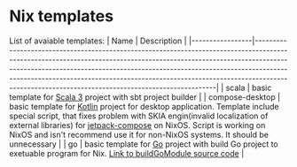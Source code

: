 # Nix templates
List of avaiable templates:
| Name            | Description                                                                                                                                                                                                                                                                                                                                                                               |
|-----------------|-------------------------------------------------------------------------------------------------------------------------------------------------------------------------------------------------------------------------------------------------------------------------------------------------------------------------------------------------------------------------------------------|
| scala           | basic template for [Scala 3](https://scala-lang.org) project with sbt project builder                                                                                                                                                                                                                                                                                                     |
| compose-desktop | basic template for [Kotlin](https://kotlinlang.org) project for desktop application. Template include special script, that fixes problem with SKIA engin(invalid localization of external libraries) for [jetpack-compose](https://developer.android.com/jetpack/compose) on NixOS. Script is working on NixOS and isn't recommend use it for non-NixOS systems. It should be unnecessary |
| go              | basic template for [Go](https://go.dev) project with build Go project to exetuable program for Nix. [Link to buildGoModule source code](https://github.com/NixOS/nixpkgs/blob/master/pkgs/build-support/go/module.nix)                                                                                                                                                                    |